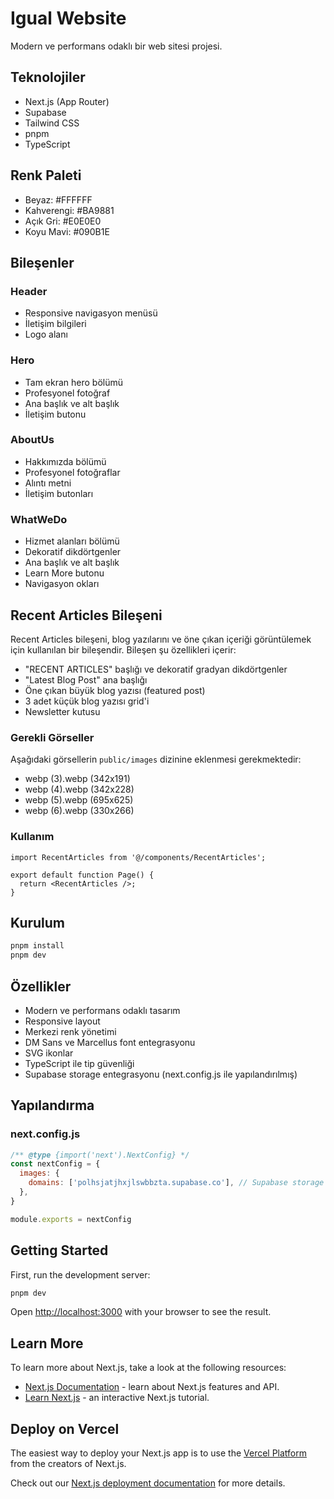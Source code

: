# Igual Website

Modern ve performans odaklı bir web sitesi projesi.

## Teknolojiler

- Next.js (App Router)
- Supabase
- Tailwind CSS
- pnpm
- TypeScript

## Renk Paleti

- Beyaz: #FFFFFF
- Kahverengi: #BA9881
- Açık Gri: #E0E0E0
- Koyu Mavi: #090B1E

## Bileşenler

### Header
- Responsive navigasyon menüsü
- İletişim bilgileri
- Logo alanı

### Hero
- Tam ekran hero bölümü
- Profesyonel fotoğraf
- Ana başlık ve alt başlık
- İletişim butonu

### AboutUs
- Hakkımızda bölümü
- Profesyonel fotoğraflar
- Alıntı metni
- İletişim butonları

### WhatWeDo
- Hizmet alanları bölümü
- Dekoratif dikdörtgenler
- Ana başlık ve alt başlık
- Learn More butonu
- Navigasyon okları

## Recent Articles Bileşeni

Recent Articles bileşeni, blog yazılarını ve öne çıkan içeriği görüntülemek için kullanılan bir bileşendir. Bileşen şu özellikleri içerir:

- "RECENT ARTICLES" başlığı ve dekoratif gradyan dikdörtgenler
- "Latest Blog Post" ana başlığı
- Öne çıkan büyük blog yazısı (featured post)
- 3 adet küçük blog yazısı grid'i
- Newsletter kutusu

### Gerekli Görseller

Aşağıdaki görsellerin `public/images` dizinine eklenmesi gerekmektedir:

- webp (3).webp (342x191)
- webp (4).webp (342x228)
- webp (5).webp (695x625)
- webp (6).webp (330x266)

### Kullanım

```tsx
import RecentArticles from '@/components/RecentArticles';

export default function Page() {
  return <RecentArticles />;
}
```

## Kurulum

```bash
pnpm install
pnpm dev
```

## Özellikler

- Modern ve performans odaklı tasarım
- Responsive layout
- Merkezi renk yönetimi
- DM Sans ve Marcellus font entegrasyonu
- SVG ikonlar
- TypeScript ile tip güvenliği
- Supabase storage entegrasyonu (next.config.js ile yapılandırılmış)

## Yapılandırma

### next.config.js
```js
/** @type {import('next').NextConfig} */
const nextConfig = {
  images: {
    domains: ['polhsjatjhxjlswbbzta.supabase.co'], // Supabase storage domain'i
  },
}

module.exports = nextConfig
```

## Getting Started

First, run the development server:

```bash
pnpm dev
```

Open [http://localhost:3000](http://localhost:3000) with your browser to see the result.

## Learn More

To learn more about Next.js, take a look at the following resources:

- [Next.js Documentation](https://nextjs.org/docs) - learn about Next.js features and API.
- [Learn Next.js](https://nextjs.org/learn) - an interactive Next.js tutorial.

## Deploy on Vercel

The easiest way to deploy your Next.js app is to use the [Vercel Platform](https://vercel.com/new?utm_medium=default-template&filter=next.js&utm_source=create-next-app&utm_campaign=create-next-app-readme) from the creators of Next.js.

Check out our [Next.js deployment documentation](https://nextjs.org/docs/app/building-your-application/deploying) for more details.
